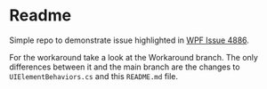 # Readme
Simple repo to demonstrate issue highlighted in [WPF Issue 4886](https://github.com/dotnet/wpf/issues/4886).

For the workaround take a look at the Workaround branch.  The only differences between it and the main branch are the changes to `UIElementBehaviors.cs` and this `README.md` file.

